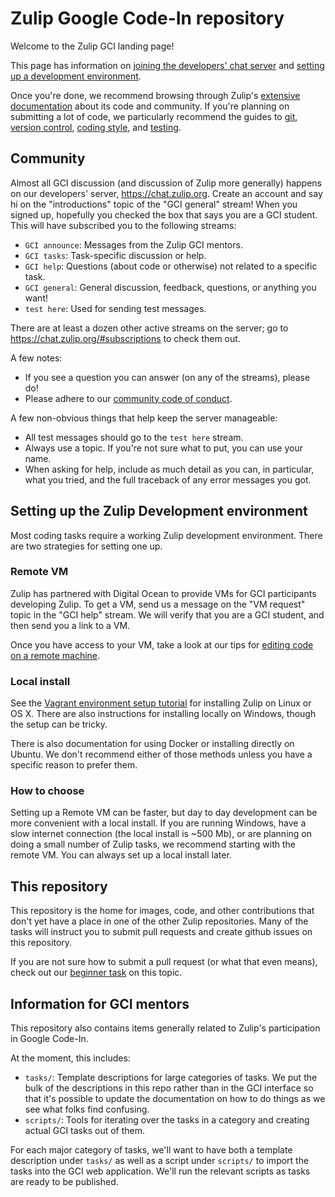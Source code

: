 # Zulip Google Code-In repository

Welcome to the Zulip GCI landing page!

This page has information on [joining the developers' chat server](#community) and
[setting up a development environment](#setting-up-the-zulip-development-environment).

Once you're done, we recommend browsing through Zulip's
[extensive documentation](http://zulip.readthedocs.io/en/latest/readme-symlink.html)
about its code and community. If you're planning on submitting a lot of code, we
particularly recommend the guides to
[git](https://zulip.readthedocs.io/en/latest/git-guide.html),
[version control](https://zulip.readthedocs.io/en/latest/version-control.html),
[coding style](https://zulip.readthedocs.io/en/latest/code-style.html), and
[testing](https://zulip.readthedocs.io/en/latest/testing.html).

## Community

Almost all GCI discussion (and discussion of Zulip more generally) happens
on our developers' server, https://chat.zulip.org. Create an account
and say hi on the "introductions" topic of the "GCI general" stream! When
you signed up, hopefully you checked the box that says you are a GCI
student. This will have subscribed you to the following streams:

* `GCI announce`: Messages from the Zulip GCI mentors.
* `GCI tasks`: Task-specific discussion or help.
* `GCI help`: Questions (about code or otherwise) not related to a specific task.
* `GCI general`: General discussion, feedback, questions, or anything you want!
* `test here`: Used for sending test messages.

There are at least a dozen other active streams on the server; go to
https://chat.zulip.org/#subscriptions to check them out.

A few notes:
* If you see a question you can answer (on any of the streams), please do!
* Please adhere to our
  [community code of conduct](https://zulip.readthedocs.io/en/latest/code-of-conduct.html).

A few non-obvious things that help keep the server manageable:
* All test messages should go to the `test here` stream.
* Always use a topic. If you're not sure what to put, you can use your name.
* When asking for help, include as much detail as you can, in particular,
  what you tried, and the full traceback of any error messages you got.

## Setting up the Zulip Development environment

Most coding tasks require a working Zulip development environment. There are
two strategies for setting one up.

### Remote VM

Zulip has partnered with Digital Ocean to provide VMs for GCI participants
developing Zulip. To get a VM, send us a message on the "VM request" topic
in the "GCI help" stream. We will verify that you are a GCI student, and then
send you a link to a VM.

Once you have access to your VM, take a look at our tips for
[editing code on a remote machine](https://zulip.readthedocs.io/en/latest/dev-remote.html#editing-code-on-the-remote-machine).

### Local install

See the
[Vagrant environment setup tutorial](https://zulip.readthedocs.io/en/latest/dev-env-first-time-contributors.html)
for installing Zulip on Linux or OS X. There are also instructions for installing locally on Windows, though the setup can be tricky.

There is also documentation for using Docker or installing directly on
Ubuntu. We don't recommend either of those methods unless you have a
specific reason to prefer them.

### How to choose

Setting up a Remote VM can be faster, but day to day development can be more
convenient with a local install. If you are running Windows, have a slow
internet connection (the local install is ~500 Mb), or are planning on doing
a small number of Zulip tasks, we recommend starting with the remote VM.
You can always set up a local install later.

## This repository

This repository is the home for images, code, and other contributions that
don't yet have a place in one of the other Zulip repositories. Many of the
tasks will instruct you to submit pull requests and create github issues on
this repository.

If you are not sure how to submit a pull request (or what that even means), check out our
[beginner task](https://github.com/zulip/zulip-gci/blob/master/tasks/submit-a-pull-request.md)
on this topic.

## Information for GCI mentors

This repository also contains items generally related to Zulip's
participation in Google Code-In.

At the moment, this includes:

* `tasks/`: Template descriptions for large categories of tasks.  We
  put the bulk of the descriptions in this repo rather than in the GCI
  interface so that it's possible to update the documentation on how
  to do things as we see what folks find confusing.
* `scripts/`: Tools for iterating over the tasks in a category and
  creating actual GCI tasks out of them.

For each major category of tasks, we'll want to have both a template
description under `tasks/` as well as a script under `scripts/` to import
the tasks into the GCI web application.  We'll run the relevant scripts
as tasks are ready to be published.
